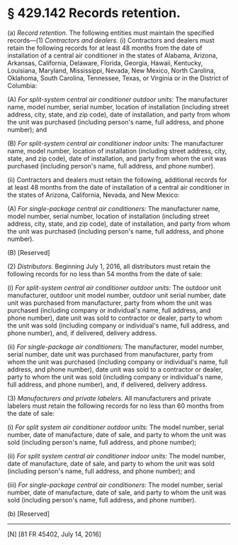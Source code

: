 # § 429.142   Records retention.

(a) *Record retention.* The following entities must maintain the specified records—(1) *Contractors and dealers.* (i) Contractors and dealers must retain the following records for at least 48 months from the date of installation of a central air conditioner in the states of Alabama, Arizona, Arkansas, California, Delaware, Florida, Georgia, Hawaii, Kentucky, Louisiana, Maryland, Mississippi, Nevada, New Mexico, North Carolina, Oklahoma, South Carolina, Tennessee, Texas, or Virginia or in the District of Columbia:


(A) *For split-system central air conditioner outdoor units:* The manufacturer name, model number, serial number, location of installation (including street address, city, state, and zip code), date of installation, and party from whom the unit was purchased (including person's name, full address, and phone number); and


(B) *For split-system central air conditioner indoor units:* The manufacturer name, model number, location of installation (including street address, city, state, and zip code), date of installation, and party from whom the unit was purchased (including person's name, full address, and phone number).


(ii) Contractors and dealers must retain the following, additional records for at least 48 months from the date of installation of a central air conditioner in the states of Arizona, California, Nevada, and New Mexico:


(A) *For single-package central air conditioners:* The manufacturer name, model number, serial number, location of installation (including street address, city, state, and zip code), date of installation, and party from whom the unit was purchased (including person's name, full address, and phone number).


(B) [Reserved]


(2) *Distributors.* Beginning July 1, 2016, all distributors must retain the following records for no less than 54 months from the date of sale:


(i) *For split-system central air conditioner outdoor units:* The outdoor unit manufacturer, outdoor unit model number, outdoor unit serial number, date unit was purchased from manufacturer, party from whom the unit was purchased (including company or individual's name, full address, and phone number), date unit was sold to contractor or dealer, party to whom the unit was sold (including company or individual's name, full address, and phone number), and, if delivered, delivery address.


(ii) *For single-package air conditioners:* The manufacturer, model number, serial number, date unit was purchased from manufacturer, party from whom the unit was purchased (including company or individual's name, full address, and phone number), date unit was sold to a contractor or dealer, party to whom the unit was sold (including company or individual's name, full address, and phone number), and, if delivered, delivery address.


(3) *Manufacturers and private labelers.* All manufacturers and private labelers must retain the following records for no less than 60 months from the date of sale:


(i) *For split system air conditioner outdoor units:* The model number, serial number, date of manufacture, date of sale, and party to whom the unit was sold (including person's name, full address, and phone number);


(ii) *For split system central air conditioner indoor units:* The model number, date of manufacture, date of sale, and party to whom the unit was sold (including person's name, full address, and phone number); and


(iii) *For single-package central air conditioners:* The model number, serial number, date of manufacture, date of sale, and party to whom the unit was sold (including person's name, full address, and phone number).


(b) [Reserved]



---

[N] [81 FR 45402, July 14, 2016]




